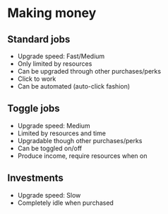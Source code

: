 # Making money

## Standard jobs
- Upgrade speed: Fast/Medium
- Only limited by resources
- Can be upgraded through other purchases/perks
- Click to work
- Can be automated (auto-click fashion)

## Toggle jobs
- Upgrade speed: Medium
- Limited by resources and time
- Upgradable though other purchases/perks
- Can be toggled on/off
- Produce income, require resources when on

## Investments
- Upgrade speed: Slow
- Completely idle when purchased